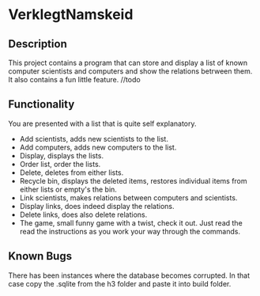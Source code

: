 # VerklegtNamskeid

## Description

This project contains a program that can store and display a list of known computer 
scientists and computers and show the relations betrween them. It also contains a fun little feature. //todo

## Functionality

You are presented with a list that is quite self explanatory. 
* Add scientists, adds new scientists to the list.
* Add computers, adds new computers to the list.
* Display, displays the lists.
* Order list, order the lists.
* Delete, deletes from either lists.
* Recycle bin, displays the deleted items, restores individual items from either lists or empty's the bin.
* Link scientists, makes relations between computers and scientists.
* Display links, does indeed display the relations.
* Delete links, does also delete relations.
* The game, small funny game with a twist, check it out.
Just read the read the instructions as you work your way through the commands.

## Known Bugs

There has been instances where the database becomes corrupted.
In that case copy the .sqlite from the h3 folder and paste it into build folder.

